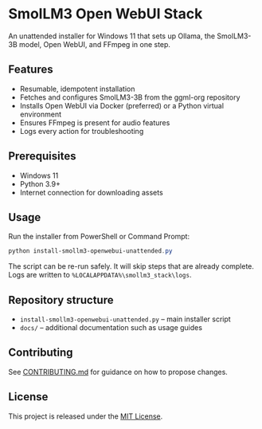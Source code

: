 # SmolLM3 Open WebUI Stack

An unattended installer for Windows 11 that sets up Ollama, the SmolLM3-3B model, Open WebUI, and FFmpeg in one step.

## Features
- Resumable, idempotent installation
- Fetches and configures SmolLM3-3B from the ggml-org repository
- Installs Open WebUI via Docker (preferred) or a Python virtual environment
- Ensures FFmpeg is present for audio features
- Logs every action for troubleshooting

## Prerequisites
- Windows 11
- Python 3.9+
- Internet connection for downloading assets

## Usage
Run the installer from PowerShell or Command Prompt:

```powershell
python install-smollm3-openwebui-unattended.py
```

The script can be re-run safely. It will skip steps that are already complete. Logs are written to `%LOCALAPPDATA%\smollm3_stack\logs`.

## Repository structure
- `install-smollm3-openwebui-unattended.py` – main installer script
- `docs/` – additional documentation such as usage guides

## Contributing
See [CONTRIBUTING.md](CONTRIBUTING.md) for guidance on how to propose changes.

## License
This project is released under the [MIT License](LICENSE).

